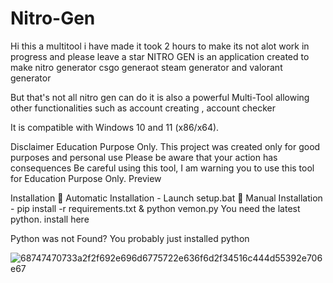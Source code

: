 # Nitro-Gen
Hi this a multitool i have made it took 2 hours to make its not alot work in progress and please leave a star
NITRO GEN is an application created to make nitro generator csgo generaot steam generator and valorant generator 

But that's not all nitro gen can do it is also a powerful Multi-Tool allowing other functionalities such as account creating , account checker

It is compatible with Windows 10 and 11 (x86/x64).

Disclaimer Education Purpose Only. This project was created only for good purposes and personal use Please be aware that your action has consequences Be careful using this tool, I am warning you to use this tool for Education Purpose Only. Preview

Installation 🔧 Automatic Installation - Launch setup.bat 🔧 Manual Installation - pip install -r requirements.txt & python vemon.py You need the latest python. install here

Python was not Found? You probably just installed python







![68747470733a2f2f692e696d6775722e636f6d2f34516c444d55392e706e67](https://github.com/blitz2233/Nitro-Gen/assets/127241515/f53f9100-3e0f-41a3-b7b9-f62c8951475d)






